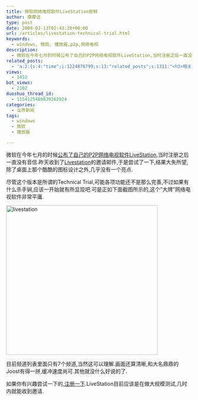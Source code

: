 ```yaml
---
title: 微软网络电视软件LiveStation尝鲜
author: 摩摩诘
type: post
date: 2008-02-13T02:43:28+00:00
url: /articles/livestation-technical-trial.html
keywords:
  - windows, 微软, 播放器,p2p,网络电视
description:
  - 微软在今年七月的时候公布了自己的P2P网络电视软件LiveStation,当时注册之后一直没有音信.昨天收到了Livestation的邀请邮件,于是尝试了一下,结果大失所望,除了桌面上那个酷酷的图标设计之外,几乎没有一个亮点.
related_posts:
  - 'a:2:{s:4:"time";i:1224876799;s:13:"related_posts";s:1311:"<h3>相关日志</h3><ul class="related_post"><li><a href="http://www.digglife.cn/articles/long-time-to-see.html" title="摩摩诘归来&#8230;">摩摩诘归来&#8230;</a></li><li><a href="http://www.digglife.cn/articles/windows-mobile-device-center-61-released.html" title="Windows Mobile设备中心6.1发布.">Windows Mobile设备中心6.1发布.</a></li><li><a href="http://www.digglife.cn/articles/vista-theme-visual-style-download.html" title="7个漂亮的Vista主题(视觉样式)下载">7个漂亮的Vista主题(视觉样式)下载</a></li><li><a href="http://www.digglife.cn/articles/hide-show-file-shortcut.html" title="一键显示或隐藏文件">一键显示或隐藏文件</a></li><li><a href="http://www.digglife.cn/articles/ubuntu-windows-xp-vista-firefox-profile.html" title="Ubuntu,Windows Vista和XP共享Firefox配置文件">Ubuntu,Windows Vista和XP共享Firefox配置文件</a></li><li><a href="http://www.digglife.cn/articles/custom-windows-interface-tools.html" title="9个工具打造焕然一新的Windows界面">9个工具打造焕然一新的Windows界面</a></li><li><a href="http://www.digglife.cn/articles/clean-up-desktop-improve-productivity-2.html" title="彻底清空桌面,让启动程序更加高效Part.2">彻底清空桌面,让启动程序更加高效Part.2</a></li></ul>";}'
views:
  - 1452
bot_views:
  - 2102
duoshuo_thread_id:
  - 1154125469839262024
categories:
  - 业界新闻
tags:
  - windows
  - 微软
  - 播放器

---
```

微软在今年七月的时候<a href="https://www.digglife.net/articles/livestation.html" title="微软推出P2P网络电视软件:LiveStation" target="_blank">公布了自己的P2P网络电视软件LiveStation</a>,当时注册之后一直没有音信.昨天收到了<a href="http://www.livestation.com/" title="Livestation" target="_blank">Livestation</a>的邀请邮件,于是尝试了一下,结果大失所望,除了桌面上那个酷酷的图标设计之外,几乎没有一个亮点.

尽管这个版本是所谓的Technical Trial,可能各项功能还不是那么完善,不过如果有什么杀手锏,应该一开始就有所显现吧.可是正如下面截图所示的,这个&#8221;大牌&#8221;网络电视软件非常平庸.

<!--more-->

[<img src="https://www.digglife.net/wp-content/uploads/3/379/2008/02/livestation-thumb.png" style="border: 0px none " alt="livestation" border="0" height="406" width="411" />][1]

目前频道列表里面只有7个频道,当然这可以理解.画面还算清晰,和大名鼎鼎的Joost有得一拼,缓冲速度尚可.其他就没什么好说的了.

如果你有兴趣尝试一下的,<a href="http://www.livestation.com/account/signup" target="_blank">注册一下</a>.LiveStation目前应该是在做大规模测试,几时内就能收到邀请.

 [1]: https://www.digglife.net/wp-content/uploads/3/379/2008/02/livestation.png
